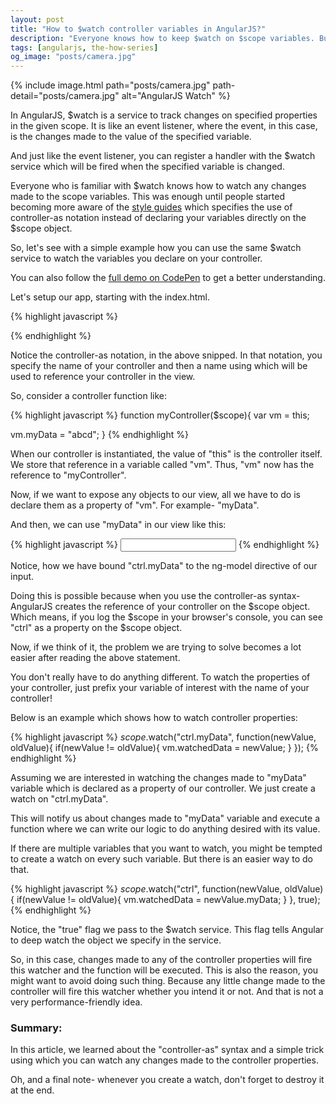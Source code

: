 ```yaml
---
layout: post
title: "How to $watch controller variables in AngularJS?"
description: "Everyone knows how to keep $watch on $scope variables. But, many people don't know that they can use the same technique to watch their controller properties as well."
tags: [angularjs, the-how-series]
og_image: "posts/camera.jpg"
---
```


{% include image.html path="posts/camera.jpg" path-detail="posts/camera.jpg" alt="AngularJS Watch" %}


In AngularJS, $watch is a service to track changes on specified properties in the given scope. It is like an event listener, where the event, in this case, is the changes made to the value of the specified variable. 

And just like the event listener, you can register a handler with the $watch service which will be fired when the specified variable is changed.

Everyone who is familiar with $watch knows how to watch any changes made to the scope variables. This was enough until people started becoming more aware of the [style guides](https://github.com/johnpapa/angular-styleguide/blob/master/a1/README.md) which specifies the use of controller-as notation instead of declaring your variables directly on the $scope object.

So, let's see with a simple example how you can use the same $watch service to watch the variables you declare on your controller.

You can also follow the [full demo on CodePen](http://codepen.io/sharduul/pen/LboMVw) to get a better understanding.

Let's setup our app, starting with the index.html.

{% highlight javascript %}
<body ng-app="MyApp" ng-controller="myController as ctrl">
    <!-- HTML code here -->
<body>
{% endhighlight %}

Notice the controller-as notation, in the above snipped. In that notation, you specify the name of your controller and then a name using which will be used to reference your controller in the view.

So, consider a controller function like:


{% highlight javascript %}
function myController($scope){
  var vm = this;
  
  vm.myData = "abcd";
}
{% endhighlight %}

When our controller is instantiated, the value of "this" is the controller itself. We store that reference in a variable called "vm". Thus, "vm" now has the reference to "myController".

Now, if we want to expose any objects to our view, all we have to do is declare them as a property of "vm". For example- "myData".

And then, we can use "myData" in our view like this:

{% highlight javascript %}
<input id="input" ng-model="ctrl.myData" type="text" />
{% endhighlight %}

Notice, how we have bound "ctrl.myData" to the ng-model directive of our input. 

Doing this is possible because when you use the controller-as syntax- AngularJS creates the reference of your controller on the $scope object. Which means, if you log the $scope in your browser's console, you can see "ctrl" as a property on the $scope object.

Now, if we think of it, the problem we are trying to solve becomes a lot easier after reading the above statement.

You don't really have to do anything different. To watch the properties of your controller, just prefix your variable of interest with the name of your controller!

Below is an example which shows how to watch controller properties:

{% highlight javascript %}
$scope.$watch("ctrl.myData", function(newValue, oldValue){
    if(newValue != oldValue){
      vm.watchedData = newValue;
    }
});
{% endhighlight %}

Assuming we are interested in watching the changes made to "myData" variable which is declared as a property of our controller. We just create a watch on "ctrl.myData". 

This will notify us about changes made to "myData" variable and execute a function where we can write our logic to do anything desired with its value.


If there are multiple variables that you want to watch, you might be tempted to create a watch on every such variable. But there is an easier way to do that.

{% highlight javascript %}
$scope.$watch("ctrl", function(newValue, oldValue){
    if(newValue != oldValue){
      vm.watchedData = newValue.myData;
    }
}, true);
{% endhighlight %}

Notice, the "true" flag we pass to the $watch service. This flag tells Angular to deep watch the object we specify in the service. 

So, in this case, changes made to any of the controller properties will fire this watcher and the function will be executed. This is also the reason, you might want to avoid doing such thing. Because any little change made to the controller will fire this watcher whether you intend it or not. And that is not a very performance-friendly idea.


### Summary:
In this article, we learned about the "controller-as" syntax and a simple trick using which you can watch any changes made to the controller properties.

Oh, and a final note- whenever you create a watch, don't forget to destroy it at the end.





